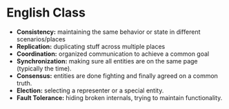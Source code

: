 # English Class

- **Consistency:** maintaining the same behavior or state in different scenarios/places
- **Replication:** duplicating stuff across multiple places
- **Coordination:** organized communication to achieve a common goal
- **Synchronization:** making sure all entities are on the same page (typically the time).
- **Consensus:** entities are done fighting and finally agreed on a common truth.
- **Election:** selecting a representer or a special entity.
- **Fault Tolerance:** hiding broken internals, trying to maintain functionality.
